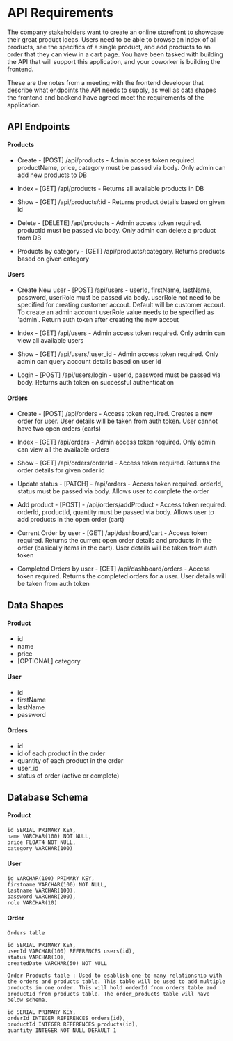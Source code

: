 # API Requirements

The company stakeholders want to create an online storefront to showcase their great product ideas. Users need to be able to browse an index of all products, see the specifics of a single product, and add products to an order that they can view in a cart page. You have been tasked with building the API that will support this application, and your coworker is building the frontend.

These are the notes from a meeting with the frontend developer that describe what endpoints the API needs to supply, as well as data shapes the frontend and backend have agreed meet the requirements of the application.

## API Endpoints

#### Products

-   Create - [POST] /api/products - Admin access token required. productName, price, category must be passed via body. Only admin can add new products to DB

-   Index - [GET] /api/products - Returns all available products in DB

-   Show - [GET] /api/products/:id - Returns product details based on given id

-   Delete - [DELETE] /api/products - Admin access token required. productId must be passed via body. Only admin can delete a product from DB

-   Products by category - [GET] /api/products/:category. Returns products based on given category

#### Users

-   Create New user - [POST] /api/users - userId, firstName, lastName, password, userRole must be passed via body. userRole not need to be specified for creating customer accout. Default will be customer accout. To create an admin account userRole value needs to be specified as 'admin'. Return auth token after creating the new accout

-   Index - [GET] /api/users - Admin access token required. Only admin can view all available users

-   Show - [GET] /api/users/:user_id - Admin access token required. Only admin can query account details based on user id

-   Login - [POST] /api/users/login - userId, password must be passed via body. Returns auth token on successful authentication

#### Orders

-   Create - [POST] /api/orders - Access token required. Creates a new order for user. User details will be taken from auth token. User cannot have two open orders (carts)

-   Index - [GET] /api/orders - Admin access token required. Only admin can view all the available orders

-   Show - [GET] /api/orders/orderId - Access token required. Returns the order details for given order id

-   Update status - [PATCH] - /api/orders - Access token required. orderId, status must be passed via body. Allows user to complete the order

-   Add product - [POST] - /api/orders/addProduct - Access token required. orderId, productId, quantity must be passed via body. Allows user to add products in the open order (cart)

-   Current Order by user - [GET] /api/dashboard/cart - Access token required. Returns the current open order details and products in the order (basically items in the cart). User details will be taken from auth token

-   Completed Orders by user - [GET] /api/dashboard/orders - Access token required. Returns the completed orders for a user. User details will be taken from auth token

## Data Shapes

#### Product

-   id
-   name
-   price
-   [OPTIONAL] category

#### User

-   id
-   firstName
-   lastName
-   password

#### Orders

-   id
-   id of each product in the order
-   quantity of each product in the order
-   user_id
-   status of order (active or complete)

## Database Schema

#### Product

    id SERIAL PRIMARY KEY,
    name VARCHAR(100) NOT NULL,
    price FLOAT4 NOT NULL,
    category VARCHAR(100)

#### User

    id VARCHAR(100) PRIMARY KEY,
    firstname VARCHAR(100) NOT NULL,
    lastname VARCHAR(100),
    password VARCHAR(200),
    role VARCHAR(10)

#### Order

    Orders table

    id SERIAL PRIMARY KEY,
    userId VARCHAR(100) REFERENCES users(id),
    status VARCHAR(10),
    createdDate VARCHAR(50) NOT NULL

    Order Products table : Used to esablish one-to-many relationship with the orders and products table. This table will be used to add multiple products in one order. This will hold orderId from orders table and productId from products table. The order_products table will have below schema.

    id SERIAL PRIMARY KEY,
    orderId INTEGER REFERENCES orders(id),
    productId INTEGER REFERENCES products(id),
    quantity INTEGER NOT NULL DEFAULT 1
